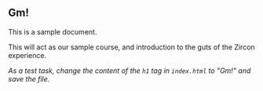 ## Gm!
This is a sample document.

This will act as our sample course, and introduction to the guts of the Zircon experience.

*As a test task, change the content of the `h1` tag in `index.html` to "Gm!" and save the file.*